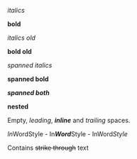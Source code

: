 *italics*

**bold**

*italics old*

**bold old**

*spanned italics*

**spanned bold**

***spanned both***

**nested**

Empty, *leading*, ***inline*** and *trailing* spaces.

*In*WordStyle - In***Word***Style - InWord*Style*

Contains ~~strike through~~ text
